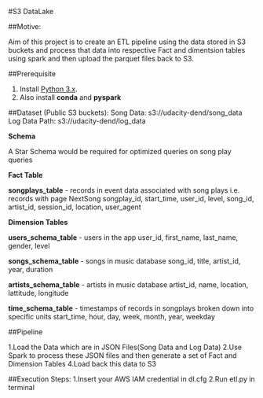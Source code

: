 #S3 DataLake

##Motive:

Aim of this project is to create an ETL pipeline using the data stored in S3 buckets and process that data into respective Fact and dimentsion tables using spark and then upload the parquet files back to S3.

##Prerequisite

1. Install [Python 3.x](https://www.python.org/).
2. Also install **conda** and **pyspark**

##Dataset (Public S3 buckets):
Song Data: s3://udacity-dend/song_data 
Log Data Path: s3://udacity-dend/log_data 

<b>Schema </b>

A Star Schema would be required for optimized queries on song play queries

<b>Fact Table</b>

<b>songplays_table</b> - records in event data associated with song plays i.e. records with page NextSong songplay_id, start_time, user_id, level, song_id, artist_id, session_id, location, user_agent

<b>Dimension Tables</b>

<b>users_schema_table</b> - users in the app user_id, first_name, last_name, gender, level

<b>songs_schema_table</b> - songs in music database song_id, title, artist_id, year, duration

<b>artists_schema_table</b> - artists in music database artist_id, name, location, lattitude, longitude

<b>time_schema_table</b> - timestamps of records in songplays broken down into specific units start_time, hour, day, week, month, year, weekday

##Pipeline

1.Load the Data which are in JSON Files(Song Data and Log Data)
2.Use Spark to process these JSON files and then generate a set of Fact and Dimension Tables
4.Load back this data to S3


##Execution Steps:
1.Insert your AWS IAM credential in dl.cfg
2.Run etl.py in terminal
